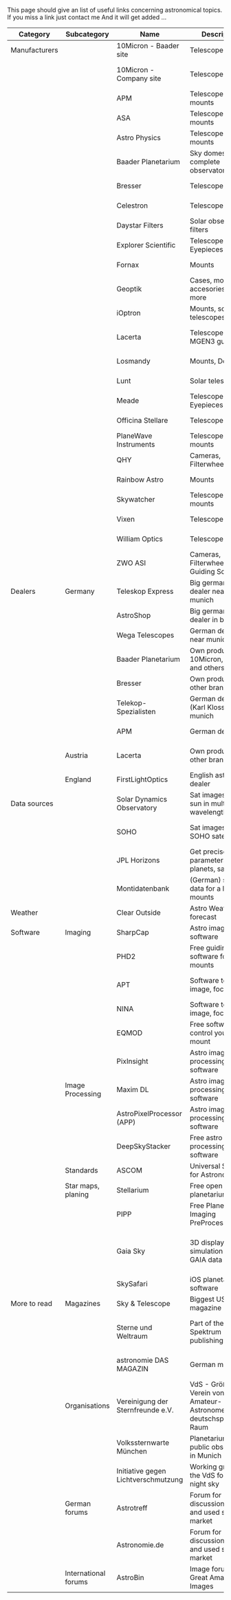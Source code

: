 This page should give an list of useful links concerning astronomical topics.
If you miss a link just contact me And it will get added ...

|Category     |Subcategory         |Name                               |Description                                                         |Link                                                                                                                        |
|-------------|--------------------|-----------------------------------|--------------------------------------------------------------------|----------------------------------------------------------------------------------------------------------------------------|
|Manufacturers|                    |10Micron - Baader site             |Telescope mounts                                                    |[https://10micron.de/en](https://10micron.de/en){:target="_blank"}                                                          |
|             |                    |10Micron - Company site            |Telescope mounts                                                    |[https://www.10micron.eu/en/homepage](https://www.10micron.eu/en/homepage){:target="_blank"}                                |
|             |                    |APM                                |Telescopes and mounts                                               |[https://www.apm-telescopes.de](https://www.apm-telescopes.de){:target="_blank"}                                            |
|             |                    |ASA                                |Telescopes and mounts                                               |[https://www.astrosysteme.com](https://www.astrosysteme.com){:target="_blank"}                                              |
|             |                    |Astro Physics                      |Telescopes and mounts                                               |[https://www.astro-physics.com](https://www.astro-physics.com){:target="_blank"}                                            |
|             |                    |Baader Planetarium                 |Sky domes, filters, complete observatories                          |[https://www.baader-planetarium.com](https://www.baader-planetarium.com){:target="_blank"}                                  |
|             |                    |Bresser                            |Telescopes                                                          |[https://www.bresser.de/startseite](https://www.bresser.de/startseite){:target="_blank"}                                    |
|             |                    |Celestron                          |Telescopes                                                          |[https://www.celestron.com](https://www.celestron.com){:target="_blank"}                                                    |
|             |                    |Daystar Filters                    |Solar observation filters                                           |[https://www.daystarfilters.com](https://www.daystarfilters.com){:target="_blank"}                                          |
|             |                    |Explorer Scientific                |Telescopes, Eyepieces                                               |[https://explorescientificusa.com](https://explorescientificusa.com){:target="_blank"}                                      |
|             |                    |Fornax                             |Mounts                                                              |[https://fornaxmounts.com](https://fornaxmounts.com){:target="_blank"}                                                      |
|             |                    |Geoptik                            |Cases, mount accesories, and more                                   |[https://www.geoptik.com](https://www.geoptik.com){:target="_blank"}                                                        |
|             |                    |iOptron                            |Mounts, solar telescopes                                            |[https://www.ioptron.com](https://www.ioptron.com){:target="_blank"}                                                        |
|             |                    |Lacerta                            |Telescopes, MGEN3 guider                                            |[https://lacerta-optics.com/index.php](https://lacerta-optics.com/index.php){:target="_blank"}                              |
|             |                    |Losmandy                           |Mounts, Dovetails                                                   |[http://www.losmandy.com](http://www.losmandy.com){:target="_blank"}                                                        |
|             |                    |Lunt                               |Solar telescopes                                                    |[https://luntsolarsystems.com](https://luntsolarsystems.com){:target="_blank"}                                              |
|             |                    |Meade                              |Telescopes, Eyepieces                                               |[https://www.meade.com](https://www.meade.com){:target="_blank"}                                                            |
|             |                    |Officina Stellare                  |Telescopes                                                          |[https://www.officinastellare.com](https://www.officinastellare.com){:target="_blank"}                                      |
|             |                    |PlaneWave Instruments              |Telescopes and mounts                                               |[https://www.planewave.eu](https://www.planewave.eu){:target="_blank"}                                                      |
|             |                    |QHY                                |Cameras, Filterwheels                                               |[https://www.qhyccd.com](https://www.qhyccd.com){:target="_blank"}                                                          |
|             |                    |Rainbow Astro                      |Mounts                                                              |[https://www.rainbowastro.com](https://www.rainbowastro.com){:target="_blank"}                                              |
|             |                    |Skywatcher                         |Telescopes and mounts                                               |[https://skywatcher.com](https://skywatcher.com){:target="_blank"}                                                          |
|             |                    |Vixen                              |Telescopes                                                          |[https://global.vixen.co.jp/en](https://global.vixen.co.jp/en){:target="_blank"}                                            |
|             |                    |William Optics                     |Telescopes                                                          |[https://williamoptics.com](https://williamoptics.com){:target="_blank"}                                                    |
|             |                    |ZWO ASI                            |Cameras, Filterwheels, Guiding Solutions                            |[https://astronomy-imaging-camera.com](https://astronomy-imaging-camera.com){:target="_blank"}                              |
|Dealers      |Germany             |Teleskop Express                   |Big german astro dealer near munich                                 |[https://www.teleskop-express.de](https://www.teleskop-express.de){:target="_blank"}                                        |
|             |                    |AstroShop                          |Big german astro dealer in bavaria                                  |[https://www.astroshop.de](https://www.astroshop.de){:target="_blank"}                                                      |
|             |                    |Wega Telescopes                    |German dealer near munich                                           |[https://www.wega-telescopes.de](https://www.wega-telescopes.de){:target="_blank"}                                          |
|             |                    |Baader Planetarium                 |Own products, 10Micron, PWI, and others                             |[https://www.baader-planetarium.com](https://www.baader-planetarium.com){:target="_blank"}                                  |
|             |                    |Bresser                            |Own products and other brands                                       |[https://www.bresser.de/startseite](https://www.bresser.de/startseite){:target="_blank"}                                    |
|             |                    |Telekop-Spezialisten               |German dealer (Karl Kloss) near munich                              |[https://www.teleskop-spezialisten.de](https://www.teleskop-spezialisten.de){:target="_blank"}                              |
|             |                    |APM                                |German dealer                                                       |[https://www.apm-telescopes.de](https://www.apm-telescopes.de){:target="_blank"}                                            |
|             |Austria             |Lacerta                            |Own products and other brands                                       |[https://lacerta-optics.com/index.php](https://lacerta-optics.com/index.php){:target="_blank"}                              |
|             |England             |FirstLightOptics                   |English astro dealer                                                |[https://www.firstlightoptics.com](https://www.firstlightoptics.com){:target="_blank"}                                      |
|Data sources |                    |Solar Dynamics Observatory         |Sat images of the sun in multiple wavelengths                       |[https://sdo.gsfc.nasa.gov](https://sdo.gsfc.nasa.gov){:target="_blank"}                                                    |
|             |                    |SOHO                               |Sat images of the SOHO satellite                                    |[https://sohowww.nascom.nasa.gov](https://sohowww.nascom.nasa.gov){:target="_blank"}                                        |
|             |                    |JPL Horizons                       |Get precise orbit parameters of planets, sats, …                    |[https://ssd.jpl.nasa.gov/horizons_batch.cgi](https://ssd.jpl.nasa.gov/horizons_batch.cgi){:target="_blank"}                |
|             |                    |Montidatenbank                     |(German) site with data for a lot of mounts                         |[https://www.montidatenbank.de](https://www.montidatenbank.de){:target="_blank"}                                            |
|Weather      |                    |Clear Outside                      |Astro Weather forecast                                              |[https://clearoutside.com](https://clearoutside.com){:target="_blank"}                                                      |
|Software     |Imaging             |SharpCap                           |Astro imaging software                                              |[https://www.sharpcap.co.uk](https://www.sharpcap.co.uk){:target="_blank"}                                                  |
|             |                    |PHD2                               |Free guiding software for astro mounts                              |[https://openphdguiding.org](https://openphdguiding.org){:target="_blank"}                                                  |
|             |                    |APT                                |Software to guide, image, focus, …                                  |[http://phobal.de/photo/blog/technical/software/APT](http://phobal.de/photo/blog/technical/software/APT){:target="_blank"}  |
|             |                    |NINA                               |Software to guide, image, focus, …                                  |[https://nighttime-imaging.eu](https://nighttime-imaging.eu){:target="_blank"}                                              |
|             |                    |EQMOD                              |Free software to control your EQ mount                              |[http://eq-mod.sourceforge.net](http://eq-mod.sourceforge.net){:target="_blank"}                                            |
|             |                    |PixInsight                         |Astro image processing software                                     |[https://pixinsight.com](https://pixinsight.com){:target="_blank"}                                                          |
|             |Image Processing    |Maxim DL                           |Astro image processing software                                     |[https://diffractionlimited.com/product/maxim-dl](https://diffractionlimited.com/product/maxim-dl){:target="_blank"}        |
|             |                    |AstroPixelProcessor (APP)          |Astro image processing software                                     |[https://www.astropixelprocessor.com](https://www.astropixelprocessor.com){:target="_blank"}                                |
|             |                    |DeepSkyStacker                     |Free astro image processing software                                |[http://deepskystacker.free.fr/german](http://deepskystacker.free.fr/german){:target="_blank"}                              |
|             |Standards           |ASCOM                              |Universal Standard for Astronomy                                    |[https://ascom-standards.org](https://ascom-standards.org){:target="_blank"}                                                |
|             |Star maps, planing  |Stellarium                         |Free open source planetarium                                        |[https://stellarium.org/de](https://stellarium.org/de){:target="_blank"}                                                    |
|             |                    |PIPP                               |Free Planetary Imaging PreProcessor                                 |[https://sites.google.com/site/astropipp](https://sites.google.com/site/astropipp){:target="_blank"}                        |
|             |                    |Gaia Sky                           |3D display and simulation of the GAIA data                          |[https://zah.uni-heidelberg.de/gaia/outreach/gaiasky](https://zah.uni-heidelberg.de/gaia/outreach/gaiasky){:target="_blank"}|
|             |                    |SkySafari                          |iOS planetarium software                                            |[https://skysafariastronomy.com](https://skysafariastronomy.com){:target="_blank"}                                          |
|More to read |Magazines           |Sky & Telescope                    |Biggest US magazine                                                 |[https://skyandtelescope.org](https://skyandtelescope.org){:target="_blank"}                                                |
|             |                    |Sterne und Weltraum                |Part of the Spektrum publishing group                               |[https://www.spektrum.de/magazin/sterne-und-weltraum](https://www.spektrum.de/magazin/sterne-und-weltraum){:target="_blank"}|
|             |                    |astronomie DAS MAGAZIN             |German magazine                                                     |[https://www.astronomie-magazin.com](https://www.astronomie-magazin.com){:target="_blank"}                                  |
|             |Organisations       |Vereinigung der Sternfreunde e.V.  |VdS - Größte Verein von Amateur-Astronomen im deutschsprachigen Raum|[https://sternfreunde.de](https://sternfreunde.de){:target="_blank"}                                                        |
|             |                    |Volkssternwarte München            |Planetarium and public observatory in Munich                        |[https://sternwarte-muenchen.de](https://sternwarte-muenchen.de){:target="_blank"}                                          |
|             |                    |Initiative gegen Lichtverschmutzung|Working group of the VdS for a dark night sky                       |[http://www.lichtverschmutzung.de](http://www.lichtverschmutzung.de){:target="_blank"}                                      |
|             |German forums       |Astrotreff                         |Forum for discussion, images and used stuff market                  |[https://www.astrotreff.de](https://www.astrotreff.de){:target="_blank"}                                                    |
|             |                    |Astronomie.de                      |Forum for discussion, images and used stuff market                  |[https://forum.astronomie.de](https://forum.astronomie.de){:target="_blank"}                                                |
|             |International forums|AstroBin                           |Image forum, Great Amateur Images                                   |[https://www.astrobin.com](https://www.astrobin.com){:target="_blank"}                                                      |
